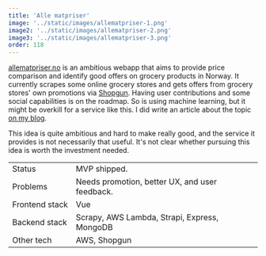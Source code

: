 ```yaml
---
title: 'Alle matpriser'
image: '../static/images/allematpriser-1.png'
image2: '../static/images/allematpriser-2.png'
image3: '../static/images/allematpriser-3.png'
order: 118
---
```


[allematpriser.no](https://allematpriser.no) is an ambitious webapp that aims to provide price comparison and identify good offers on grocery products in Norway. It currently scrapes some online grocery stores and gets offers from grocery stores' own promotions via [Shopgun](https://shopgun.com/). Having user contributions and some social capabilities is on the roadmap. So is using machine learning, but it might be overkill for a service like this. I did write an article about the topic [on my blog](https://blog.vikfand.com/posts/supermarket-price-lookup/).

This idea is quite ambitious and hard to make really good, and the service it provides is not necessarily that useful. It's not clear whether pursuing this idea is worth the investment needed.

|                |                                                |
| -------------- | ---------------------------------------------- |
| Status         | MVP shipped.                                   |
| Problems       | Needs promotion, better UX, and user feedback. |
| Frontend stack | Vue                                            |
| Backend stack  | Scrapy, AWS Lambda, Strapi, Express, MongoDB   |
| Other tech     | AWS, Shopgun                                   |

